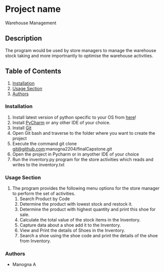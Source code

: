 # Project name
Warehouse Management

## Description
The program would be used by store managers to manage the warehouse stock taking and more importnantly to optimise the warehouse activities.

## Table of Contents
1. [Installation](#installation)
2. [Usage Section](#usage-section)
3. [Authors](#authors)

### Installation
1. Install latest version of python specific to your OS from [here](https://www.python.org/downloads/)!
2. Install [PyCharm](https://www.jetbrains.com/help/pycharm/installation-guide.html) or any other IDE of your choice.
3. Install [Git](https://git-scm.com/downloads)
4. Open Git bash and traverse to the folder where you want to create the project
5. Execute the command git clone git@github.com:manogna2204/finalCapstone.git
6. Open the project in Pycharm or in anyother IDE of your choice
7. Run the inventory.py program for the store activities which reads and writes to the inventory.txt

### Usage Section
1. The program provides the following menu options for the store manager to perform the set of activities.
    1. Search Product by Code
    2. Determine the product with lowest stock and restock it.
    3. Determine the product with highest quantity and print this shoe for sale.
    4. Calculate the total value of the stock items in the Inventory.
    5. Capture data about a shoe add it to the Inventory.
    6. View and Print the details of Shoes in the Inventory.
    7. Search a shoe using the shoe code and print the details of the shoe from Inventory.
    
### Authors
-   Manogna A
